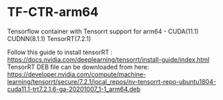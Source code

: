 # TF-CTR-arm64
Tensorflow container with Tensorrt support for arm64 - CUDA(11.1) CUDNN(8.1.1) TensorRT(7.2.1)

Follow this guide to install tensorRT : 
https://docs.nvidia.com/deeplearning/tensorrt/install-guide/index.html
TensorRT DEB file can be downloaded from here:
https://developer.nvidia.com/compute/machine-learning/tensorrt/secure/7.2.1/local_repos/nv-tensorrt-repo-ubuntu1804-cuda11.1-trt7.2.1.6-ga-20201007_1-1_arm64.deb

